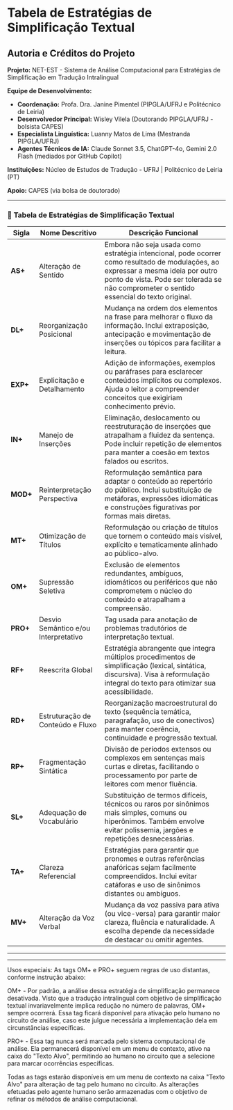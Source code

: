 # Tabela de Estratégias de Simplificação Textual

## Autoria e Créditos do Projeto

**Projeto:** NET-EST - Sistema de Análise Computacional para Estratégias de Simplificação em Tradução Intralingual

**Equipe de Desenvolvimento:**
- **Coordenação:** Profa. Dra. Janine Pimentel (PIPGLA/UFRJ e Politécnico de Leiria)
- **Desenvolvedor Principal:** Wisley Vilela (Doutorando PIPGLA/UFRJ - bolsista CAPES)
- **Especialista Linguística:** Luanny Matos de Lima (Mestranda PIPGLA/UFRJ)
- **Agentes Técnicos de IA:** Claude Sonnet 3.5, ChatGPT-4o, Gemini 2.0 Flash (mediados por GitHub Copilot)

**Instituições:** Núcleo de Estudos de Tradução - UFRJ | Politécnico de Leiria (PT)

**Apoio:** CAPES (via bolsa de doutorado)

---

### 🧩 **Tabela de Estratégias de Simplificação Textual**

| **Sigla** | **Nome Descritivo**                  | **Descrição Funcional**                                                                                                                                                                                                        |
| --------- | ------------------------------------ | ------------------------------------------------------------------------------------------------------------------------------------------------------------------------------------------------------------------------------ |
| **AS+**   | Alteração de Sentido                 | Embora não seja usada como estratégia intencional, pode ocorrer como resultado de modulações, ao expressar a mesma ideia por outro ponto de vista. Pode ser tolerada se não comprometer o sentido essencial do texto original. |
| **DL+**   | Reorganização Posicional             | Mudança na ordem dos elementos na frase para melhorar o fluxo da informação. Inclui extraposição, antecipação e movimentação de inserções ou tópicos para facilitar a leitura.                                                 |
| **EXP+**  | Explicitação e Detalhamento          | Adição de informações, exemplos ou paráfrases para esclarecer conteúdos implícitos ou complexos. Ajuda o leitor a compreender conceitos que exigiriam conhecimento prévio.                                                     |
| **IN+**   | Manejo de Inserções                  | Eliminação, deslocamento ou reestruturação de inserções que atrapalham a fluidez da sentença. Pode incluir repetição de elementos para manter a coesão em textos falados ou escritos.                                          |
| **MOD+**  | Reinterpretação Perspectiva          | Reformulação semântica para adaptar o conteúdo ao repertório do público. Inclui substituição de metáforas, expressões idiomáticas e construções figurativas por formas mais diretas.                                           |
| **MT+**   | Otimização de Títulos                | Reformulação ou criação de títulos que tornem o conteúdo mais visível, explícito e tematicamente alinhado ao público-alvo.                                                                                                     |
| **OM+**   | Supressão Seletiva                   | Exclusão de elementos redundantes, ambíguos, idiomáticos ou periféricos que não comprometem o núcleo do conteúdo e atrapalham a compreensão.                                                                                   |
| **PRO+**  | Desvio Semântico e/ou Interpretativo | Tag usada para anotação de problemas tradutórios de interpretação textual.                                                                                                                                                     |
| **RF+**   | Reescrita Global                     | Estratégia abrangente que integra múltiplos procedimentos de simplificação (lexical, sintática, discursiva). Visa à reformulação integral do texto para otimizar sua acessibilidade.                                           |
| **RD+**   | Estruturação de Conteúdo e Fluxo     | Reorganização macroestrutural do texto (sequência temática, paragrafação, uso de conectivos) para manter coerência, continuidade e progressão textual.                                                                         |
| **RP+**   | Fragmentação Sintática               | Divisão de períodos extensos ou complexos em sentenças mais curtas e diretas, facilitando o processamento por parte de leitores com menor fluência.                                                                            |
| **SL+**   | Adequação de Vocabulário             | Substituição de termos difíceis, técnicos ou raros por sinônimos mais simples, comuns ou hiperônimos. Também envolve evitar polissemia, jargões e repetições desnecessárias.                                                   |
| **TA+**   | Clareza Referencial                  | Estratégias para garantir que pronomes e outras referências anafóricas sejam facilmente compreendidos. Inclui evitar catáforas e uso de sinônimos distantes ou ambíguos.                                                       |
| **MV+**   | Alteração da Voz Verbal              | Mudança da voz passiva para ativa (ou vice-versa) para garantir maior clareza, fluência e naturalidade. A escolha depende da necessidade de destacar ou omitir agentes.                                                        |

-------------------------------------------------------------------------------------------------------
---


Usos especiais: As tags OM+ e PRO+ seguem regras de uso distantas, conforme instrução abaixo:

OM+ - Por padrão, a análise dessa estratégia de simplificação permanece desativada. Visto que a tradução intralingual com objetivo de simplificação textual invariavelmente implica redução no número de palavras, OM+ sempre ocorrerá. Essa tag ficará disponível para ativação pelo humano no circuito de análise, caso este julgue necessária a implementação dela em circunstâncias específicas.

PRO+ - Essa tag nunca será marcada pelo sistema computacional de análise. Ela permanecerá disponível em um menu de contexto, ativo na caixa do "Texto Alvo", permitindo ao humano no circuito que a selecione para marcar ocorrências específicas.

Todas as tags estarão disponíveis em um menu de contexto na caixa "Texto Alvo" para alteração de tag pelo humano no circuito. As alterações efetuadas pelo agente humano serão armazenadas com o objetivo de refinar os métodos de análise computacional.
